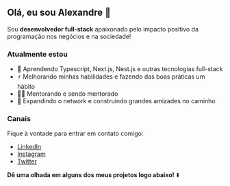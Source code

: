## Olá, eu sou Alexandre 👋
Sou **desenvolvedor full-stack** apaixonado pelo impacto positivo da programação nos negócios e na sociedade!

### Atualmente estou
- 🌱 Aprendendo Typescript, Next.js, Nest.js e outras tecnologias full-stack
- ⚡ Melhorando minhas habilidades e fazendo das boas práticas um hábito
- 👩‍🏫 Mentorando e sendo mentorado
- 💬 Expandindo o network e construindo grandes amizades no caminho

### Canais
Fique à vontade para entrar em contato comigo:
- [LinkedIn](https://www.linkedin.com/in/joaovitoralexandre/)
- [Instagram](https://www.instagram.com/alexandrebekor/)
- [Twitter](https://twitter.com/alexandrebekor)

**Dê uma olhada em alguns dos meus projetos logo abaixo!** :arrow_down:
